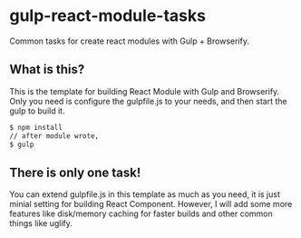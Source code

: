 # gulp-react-module-tasks
Common tasks for create react modules with Gulp + Browserify.

## What is this?
This is the template for building React Module with Gulp and Browserify. Only you need is configure the gulpfile.js to your needs, and then start the gulp to build it.

```bash
$ npm install
// after module wrote,
$ gulp
```

## There is only one task!
You can extend gulpfile.js in this template as much as you need, it is just minial setting for building React Component.
However, I will add some more features like disk/memory caching for faster builds and other common things like uglify.